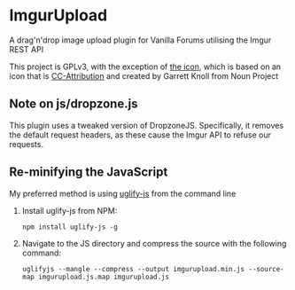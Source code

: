 # ImgurUpload
A drag'n'drop image upload plugin for Vanilla Forums utilising the Imgur REST API

This project is GPLv3, with the exception of [the icon](https://thenounproject.com/term/drag-and-drop/49665/),
which is based on an icon that is [CC-Attribution](https://creativecommons.org/licenses/by/3.0/us/) and created by Garrett Knoll from Noun Project

## Note on js/dropzone.js
This plugin uses a tweaked version of DropzoneJS. Specifically, it removes the default request headers, as these cause the Imgur API to refuse our requests.

## Re-minifying the JavaScript
My preferred method is using [uglify-js](https://www.npmjs.com/package/uglify-js "uglify-js package details on npmjs.com") from the command line

1. Install uglify-js from NPM:

   `npm install uglify-js -g`
2. Navigate to the JS directory and compress the source with the following command:

   `uglifyjs --mangle --compress --output imgurupload.min.js --source-map imgurupload.js.map imgurupload.js`

